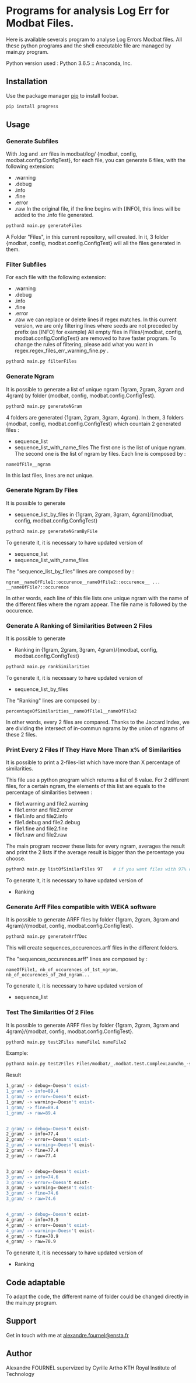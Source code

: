 # Programs for analysis Log Err for Modbat Files. 

Here is available severals program to analyse Log Errors Modbat files. 
All these python programs and the shell executable file are managed by main.py program. 

Python version used : Python 3.6.5 :: Anaconda, Inc.

## Installation

Use the package manager [pip](https://pip.pypa.io/en/stable/) to install foobar.

```bash
pip install progress
```

## Usage

### Generate Subfiles
With .log and .err files in modbat/log/ {modbat, config, modbat.config.ConfigTest}, for each file, you can generate 6 files, with the following extension:
   - .warning
   - .debug
   - .info
   - .fine
   - .error
   - .raw
In the original file, if the line begins with [INFO], this lines will be added to the .info file generated.

```bash
python3 main.py generateFiles
```
A Folder "Files", in this current repository, will created. In it, 3 folder {modbat, config, modbat.config.ConfigTest} will all the files generated in them. 

### Filter Subfiles
For each file with the following extension:
   - .warning
   - .debug
   - .info
   - .fine
   - .error
   - .raw
we can replace or delete lines if regex matches. In this current version, we are only filtering lines where seeds are not preceded by prefix (as [INFO] for example)
All empty files in Files/{modbat, config, modbat.config.ConfigTest} are removed to have faster program. 
To change the rules of filtering, please add what you want in regex.regex_files_err_warning_fine.py .

```bash
python3 main.py filterFiles
```

### Generate Ngram
It is possible to generate a list of unique ngram (1gram, 2gram, 3gram and 4gram) by folder {modbat, config, modbat.config.ConfigTest}. 

```bash
python3 main.py generateNGram
```

4 folders are generated {1gram, 2gram, 3gram, 4gram}. 
In them, 3 folders {modbat, config, modbat.config.ConfigTest} which countain 2 generated files :
   - sequence_list
   - sequence_list_with_name_files
The first one is the list of unique ngram. 
The second one is the list of ngram by files. 
Each line is composed by :

```text
nameOfFile__ngram
```
In this last files, lines are not unique. 

### Generate Ngram By Files
It is possible to generate 
   - sequence_list_by_files
in {1gram, 2gram, 3gram, 4gram}/{modbat, config, modbat.config.ConfigTest}

```bash
python3 main.py generateNGramByFile
```

To generate it, it is necessary to have updated version of 
   - sequence_list
   - sequence_list_with_name_files

The "sequence_list_by_files" lines are composed by :
```text
ngram__nameOfFile1::occurence__nameOfFile2::occurence__ ... __nameOfFile?::occurence
```

In other words, each line of this file lists one unique ngram with the name of the different files where the ngram appear. The file name is followed by the occurence. 


### Generate A Ranking of Similarities Between 2 Files
It is possible to generate 
   - Ranking
in {1gram, 2gram, 3gram, 4gram}/{modbat, config, modbat.config.ConfigTest}

```bash
python3 main.py rankSimilarities
```

To generate it, it is necessary to have updated version of 
   - sequence_list_by_files

The "Ranking" lines are composed by :
```text
percentageOfSimilarities__nameOfFile1__nameOfFile2
```

In other words, every 2 files are compared. Thanks to the Jaccard Index, we are dividing the intersect of in-commun ngrams by the union of ngrams of these 2 files. 



### Print Every 2 Files If They Have More Than x% of Similarities
It is possible to print a 2-files-list which have more than X percentage of similarities. 

This file use a python program which returns a list of 6 value. For 2 different files, for a certain ngram, the elements of this list are equals to the percentage of similarities between :
   - file1.warning and file2.warning
   - file1.error and file2.error
   - file1.info and file2.info
   - file1.debug and file2.debug
   - file1.fine and file2.fine
   - file1.raw and file2.raw

The main program recover these lists for every ngram, averages the result and print the 2 lists if the average result is bigger than the percentage you choose. 

```bash
python3 main.py listOfSimilarFiles 97    # if you want files with 97% or more similarities. 
```

To generate it, it is necessary to have updated version of 
   - Ranking


### Generate Arff Files compatible with WEKA software
It is possible to generate ARFF files by folder {1gram, 2gram, 3gram and 4gram}/{modbat, config, modbat.config.ConfigTest}. 

```bash
python3 main.py generateArffDoc
```

This will create sequences_occurences.arff files in the different folders. 

The "sequences_occurences.arff" lines are composed by :
```text
nameOfFile1, nb_of_occurences_of_1st_ngram, nb_of_occurences_of_2nd_ngram...
```

To generate it, it is necessary to have updated version of 
   - sequence_list

### Test The Similarities Of 2 Files
It is possible to generate ARFF files by folder {1gram, 2gram, 3gram and 4gram}/{modbat, config, modbat.config.ConfigTest}. 

```bash
python3 main.py test2Files nameFile1 nameFile2
```

Example:
```bash
python3 main.py test2Files Files/modbat/_.modbat.test.ComplexLaunch6_-s\=1-n\=2--log-level\=fine--no-redirect-out.log Files/modbat/_.modbat.test.ComplexLaunch5_-s\=1-n\=2--log-level\=fine--no-redirect-out.log 
```
Result
```bash
1_gram/ -> debug=-Doesn't exist-
1_gram/ -> info=89.4
1_gram/ -> error=-Doesn't exist-
1_gram/ -> warning=-Doesn't exist-
1_gram/ -> fine=89.4
1_gram/ -> raw=89.4


2_gram/ -> debug=-Doesn't exist-
2_gram/ -> info=77.4
2_gram/ -> error=-Doesn't exist-
2_gram/ -> warning=-Doesn't exist-
2_gram/ -> fine=77.4
2_gram/ -> raw=77.4


3_gram/ -> debug=-Doesn't exist-
3_gram/ -> info=74.6
3_gram/ -> error=-Doesn't exist-
3_gram/ -> warning=-Doesn't exist-
3_gram/ -> fine=74.6
3_gram/ -> raw=74.6


4_gram/ -> debug=-Doesn't exist-
4_gram/ -> info=70.9
4_gram/ -> error=-Doesn't exist-
4_gram/ -> warning=-Doesn't exist-
4_gram/ -> fine=70.9
4_gram/ -> raw=70.9
```

To generate it, it is necessary to have updated version of 
   - Ranking

## Code adaptable
To adapt the code, the different name of folder could be changed directly in the main.py program.


## Support
Get in touch with me at alexandre.fournel@ensta.fr

## Author
Alexandre FOURNEL supervized by Cyrille Artho 
KTH Royal Institute of Technology